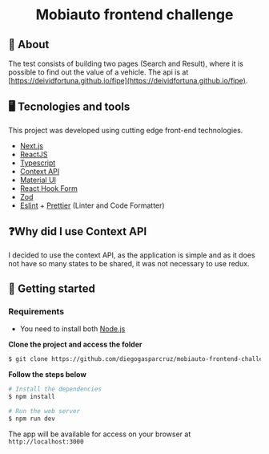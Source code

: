 <div align="center">
  <h1> Mobiauto frontend challenge </h1>
</div>

## 📜 About

The test consists of building two pages (Search and Result), where it is possible to find out the value of a vehicle. The api is at [https://deividfortuna.github.io/fipe](https://deividfortuna.github.io/fipe).

## 🖥 Tecnologies and tools

This project was developed using cutting edge front-end technologies.

- [Next.js](https://nextjs.org/)
- [ReactJS](https://reactjs.org/)
- [Typescript](https://www.typescriptlang.org/)
- [Context API](https://reactjs.org/docs/context.html)
- [Material UI](https://mui.com/material-ui/)
- [React Hook Form](https://react-hook-form.com/)
- [Zod](https://zod.dev/)
- [Eslint](https://eslint.org/) + [Prettier](https://prettier.io/) (Linter and Code Formatter)

## ❓Why did I use Context API

I decided to use the context API, as the application is simple and as it does not have so many states to be shared, it was not necessary to use redux.

## 🚀 Getting started

### Requirements

- You need to install both [Node.js](https://nodejs.org/en/download/)

**Clone the project and access the folder**

```bash
$ git clone https://github.com/diegogasparcruz/mobiauto-frontend-challenge.git && cd mobiauto-frontend-challenge
```

**Follow the steps below**

```bash
# Install the dependencies
$ npm install

# Run the web server
$ npm run dev
```

The app will be available for access on your browser at `http://localhost:3000`
